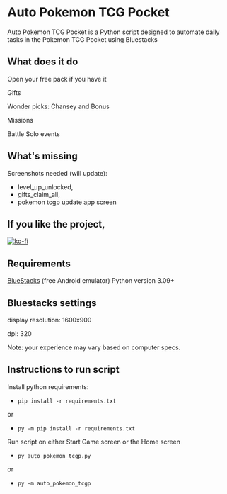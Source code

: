 # Auto Pokemon TCG Pocket

Auto Pokemon TCG Pocket is a Python script designed to automate daily tasks in the Pokemon TCG Pocket using Bluestacks


## What does it do

Open your free pack if you have it

Gifts

Wonder picks: Chansey and Bonus

Missions

Battle Solo events


## What's missing

Screenshots needed (will update):
- level_up_unlocked,
- gifts_claim_all,
- pokemon tcgp update app screen


## If you like the project,

[![ko-fi](https://ko-fi.com/img/githubbutton_sm.svg)](https://ko-fi.com/F1F21AN8FX)


## Requirements

[BlueStacks](https://www.bluestacks.com) (free Android emulator)
Python version 3.09+


## Bluestacks settings

display resolution: 1600x900

dpi: 320

Note: your experience may vary based on computer specs.


## Instructions to run script

Install python requirements:
- `pip install -r requirements.txt`

or
- `py -m pip install -r requirements.txt`

Run script on either Start Game screen or the Home screen
- `py auto_pokemon_tcgp.py`

or
- `py -m auto_pokemon_tcgp`
